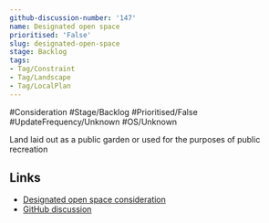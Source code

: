 ```yaml
---
github-discussion-number: '147'
name: Designated open space
prioritised: 'False'
slug: designated-open-space
stage: Backlog
tags:
- Tag/Constraint
- Tag/Landscape
- Tag/LocalPlan
---
```


#Consideration #Stage/Backlog #Prioritised/False #UpdateFrequency/Unknown #OS/Unknown

Land laid out as a public garden or used for the purposes of public recreation

## Links

* [Designated open space consideration](https://design.planning.data.gov.uk/planning-consideration/designated-open-space)
* [GitHub discussion](https://github.com/digital-land/data-standards-backlog/discussions/147)